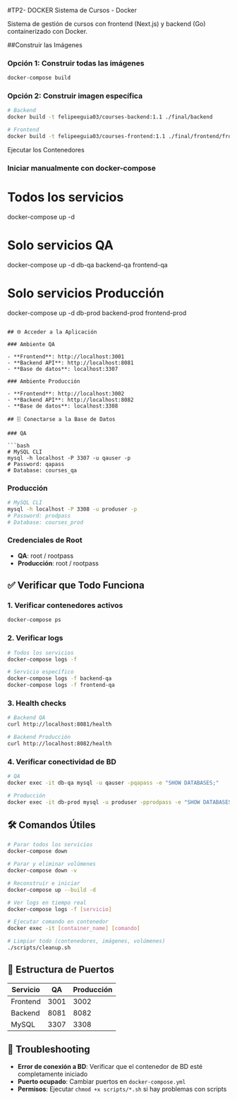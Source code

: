 #TP2- DOCKER Sistema de Cursos - Docker

Sistema de gestión de cursos con frontend (Next.js) y backend (Go) containerizado con Docker.

##Construir las Imágenes

### Opción 1: Construir todas las imágenes

```bash
docker-compose build
```

### Opción 2: Construir imagen específica

```bash
# Backend
docker build -t felipeeguia03/courses-backend:1.1 ./final/backend

# Frontend
docker build -t felipeeguia03/courses-frontend:1.1 ./final/frontend/front
```

Ejecutar los Contenedores

### Iniciar manualmente con docker-compose


# Todos los servicios
docker-compose up -d

# Solo servicios QA
docker-compose up -d db-qa backend-qa frontend-qa

# Solo servicios Producción
docker-compose up -d db-prod backend-prod frontend-prod
```

## 🌐 Acceder a la Aplicación

### Ambiente QA

- **Frontend**: http://localhost:3001
- **Backend API**: http://localhost:8081
- **Base de datos**: localhost:3307

### Ambiente Producción

- **Frontend**: http://localhost:3002
- **Backend API**: http://localhost:8082
- **Base de datos**: localhost:3308

## 🗄️ Conectarse a la Base de Datos

### QA

```bash
# MySQL CLI
mysql -h localhost -P 3307 -u qauser -p
# Password: qapass
# Database: courses_qa
```

### Producción

```bash
# MySQL CLI
mysql -h localhost -P 3308 -u produser -p
# Password: prodpass
# Database: courses_prod
```

### Credenciales de Root

- **QA**: root / rootpass
- **Producción**: root / rootpass

## ✅ Verificar que Todo Funciona

### 1. Verificar contenedores activos

```bash
docker-compose ps
```

### 2. Verificar logs

```bash
# Todos los servicios
docker-compose logs -f

# Servicio específico
docker-compose logs -f backend-qa
docker-compose logs -f frontend-qa
```

### 3. Health checks

```bash
# Backend QA
curl http://localhost:8081/health

# Backend Producción
curl http://localhost:8082/health
```

### 4. Verificar conectividad de BD

```bash
# QA
docker exec -it db-qa mysql -u qauser -pqapass -e "SHOW DATABASES;"

# Producción
docker exec -it db-prod mysql -u produser -pprodpass -e "SHOW DATABASES;"
```

## 🛠️ Comandos Útiles

```bash
# Parar todos los servicios
docker-compose down

# Parar y eliminar volúmenes
docker-compose down -v

# Reconstruir e iniciar
docker-compose up --build -d

# Ver logs en tiempo real
docker-compose logs -f [servicio]

# Ejecutar comando en contenedor
docker exec -it [container_name] [comando]

# Limpiar todo (contenedores, imágenes, volúmenes)
./scripts/cleanup.sh
```

## 📁 Estructura de Puertos

| Servicio | QA   | Producción |
| -------- | ---- | ---------- |
| Frontend | 3001 | 3002       |
| Backend  | 8081 | 8082       |
| MySQL    | 3307 | 3308       |

## 🔧 Troubleshooting

- **Error de conexión a BD**: Verificar que el contenedor de BD esté completamente iniciado
- **Puerto ocupado**: Cambiar puertos en `docker-compose.yml`
- **Permisos**: Ejecutar `chmod +x scripts/*.sh` si hay problemas con scripts
